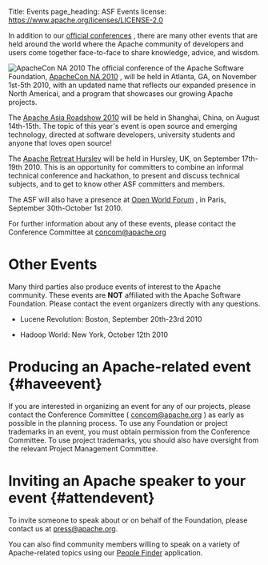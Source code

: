 Title: Events
page_heading: ASF Events
license: https://www.apache.org/licenses/LICENSE-2.0

In addition to our [official conferences](conferences.html) , there are
many other events that are held around the world where the Apache community
of developers and users come together face-to-face to share knowledge,
advice, and wisdom.


![ApacheCon NA 2010](/ads/ApacheCon/2010-na-234x60.gif "ApacheCon NA 2010")
The official conference of the Apache Software Foundation, [ApacheCon NA
2010](http://na.apachecon.com/c/acna2010/) , will be held in Atlanta, GA,
on November 1st-5th 2010, with an updated name that reflects our expanded
presence in North Americai, and a program that showcases our growing Apache
projects.

The [Apache Asia Roadshow 2010](http://roadshowasia.52ac.com/openconf.php)
will be held in Shanghai, China, on August 14th-15th. The topic of this
year's event is open source and emerging technology, directed at software
developers, university students and anyone that loves open source!

The [Apache Retreat Hursley](http://apache.eventbrite.com) will be held in
Hursley, UK, on September 17th-19th 2010. This is an opportunity for
committers to combine an informal technical conference and hackathon, to
present and discuss technical subjects, and to get to know other ASF
committers and members.

The ASF will also have a presence at [Open World
Forum](http://www.openworldforum.org/) , in Paris, September 30th-October
1st 2010.

For further information about any of these events, please contact the
Conference Committee at [concom@apache.org](mailto:concom@apache.org) 

# Other Events

Many third parties also produce events of interest to the Apache community.
These events are **NOT** affiliated with the Apache Software Foundation.
Please contact the event organizers directly with any questions.

- Lucene Revolution: Boston, September 20th-23rd 2010

- Hadoop World: New York, October 12th 2010

# Producing an Apache-related event  {#haveevent}

If you are interested in organizing an event for any of our projects,
please contact the Conference Committee (
[concom@apache.org](mailto:concom@apache.org) ) as early as possible in the
planning process. To use any Foundation or project trademarks in an event,
you must obtain permission from the Conference Committee. To use project
trademarks, you should also have oversight from the relevant Project
Management Committee.

# Inviting an Apache speaker to your event  {#attendevent}

To invite someone to speak about or on behalf of the Foundation, please
contact us at [press@apache.org](mailto:press@apache.org).

You can also find community members willing to speak on a variety of
Apache-related topics using our [People
Finder](http://community.zones.apache.org/) application.
